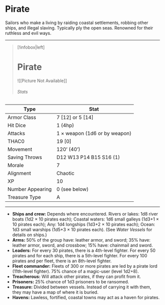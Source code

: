 # Pirate

Sailors who make a living by raiding coastal settlements, robbing other ships, and illegal slaving. Typically ply the open seas. Renowned for their ruthless and evil ways.

------
> [!infobox|left] 
>  # Pirate
>  ![[Picture Not Available]] 
>  ###### Stats 
| Type                    | Stat        |
| ---------------- | ------------------------------ | 
| Armor Class     | 7 [12] or 5 [14]              |
| Hit Dice         | 1 (4hp)                       |
| Attacks          | 1 × weapon (1d6 or by weapon) |
| THAC0            | 19 [0]                        |
| Movement         | 120’ (40’)                    |
| Saving Throws    | D12 W13 P14 B15 S16 (1)       |
| Morale           | 7                             |
| Alignment        | Chaotic                       |
| XP               | 10                            |
| Number Appearing | 0 (see below)                 |
| Treasure Type    | A                             |

------

- **Ships and crew:** Depends where encountered. Rivers or lakes: 1d8 river boats (1d2 × 10 pirates each); Coastal waters: 1d6 small galleys (1d3+1 × 10 pirates each); Any: 1d4 longships (1d3+2 × 10 pirates each); Ocean: 1d3 small warships (1d5+3 × 10 pirates each). (See *Water Vessels* for details on ships.)
- **Arms:** 50% of the group have: leather armor, and sword; 35% have: leather armor, sword, and crossbow; 15% have: chainmail and sword.
- **Leaders:** For every 30 pirates, there is a 4th-level fighter. For every 50 pirates and for each ship, there is a 5th-level fighter. For every 100 pirates and per fleet, there is an 8th-level fighter.
- **Fleet commander:** Fleets of 300 or more pirates are led by a pirate lord (11th-level fighter). 75% chance of a magic-user (level 1d2+8).
- **Treacherous:** Will attack other pirates, if they can profit from it.
- **Prisoners:** 25% chance of 1d3 prisoners to be ransomed.
- **Treasure:** Divided between vessels. Instead of carrying it with them, they may have a map of where it is buried.
- **Havens:** Lawless, fortified, coastal towns may act as a haven for pirates.
